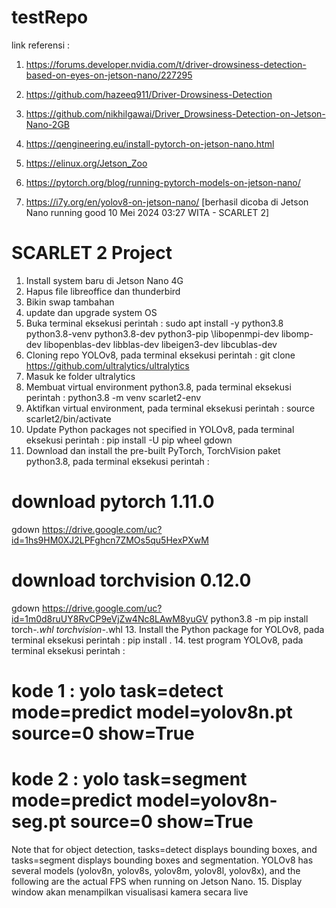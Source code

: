 # testRepo
link referensi :
1. https://forums.developer.nvidia.com/t/driver-drowsiness-detection-based-on-eyes-on-jetson-nano/227295
2. https://github.com/hazeeq911/Driver-Drowsiness-Detection
3. https://github.com/nikhilgawai/Driver_Drowsiness-Detection-on-Jetson-Nano-2GB


1. https://qengineering.eu/install-pytorch-on-jetson-nano.html
2. https://elinux.org/Jetson_Zoo
3. https://pytorch.org/blog/running-pytorch-models-on-jetson-nano/
4. https://i7y.org/en/yolov8-on-jetson-nano/ [berhasil dicoba di Jetson Nano running good 10 Mei 2024 03:27 WITA - SCARLET 2]

# SCARLET 2 Project
1. Install system baru di Jetson Nano 4G
2. Hapus file libreoffice dan thunderbird
3. Bikin swap tambahan
4. update dan upgrade system OS
5. Buka terminal eksekusi perintah :
   sudo apt install -y python3.8 python3.8-venv python3.8-dev python3-pip \libopenmpi-dev libomp-dev libopenblas-dev libblas-dev libeigen3-dev libcublas-dev
6. Cloning repo YOLOv8,
   pada terminal eksekusi perintah :
   git clone https://github.com/ultralytics/ultralytics
8. Masuk ke folder ultralytics
9. Membuat virtual environment python3.8,
   pada terminal eksekusi perintah :
   python3.8 -m venv scarlet2-env
10. Aktifkan virtual environment,
   pada terminal eksekusi perintah :
   source scarlet2/bin/activate
11. Update Python packages not specified in YOLOv8,
   pada terminal eksekusi perintah :
   pip install -U pip wheel gdown
12. Download dan install the pre-built PyTorch, TorchVision paket python3.8,
   pada terminal eksekusi perintah :
   # download pytorch 1.11.0
   gdown https://drive.google.com/uc?id=1hs9HM0XJ2LPFghcn7ZMOs5qu5HexPXwM
   # download torchvision 0.12.0
   gdown https://drive.google.com/uc?id=1m0d8ruUY8RvCP9eVjZw4Nc8LAwM8yuGV
   python3.8 -m pip install torch-*.whl torchvision-*.whl
13. Install the Python package for YOLOv8,
   pada terminal eksekusi perintah :
   pip install .
14. test program YOLOv8,
   pada terminal eksekusi perintah :
   # kode 1 : yolo task=detect mode=predict model=yolov8n.pt source=0 show=True
   # kode 2 : yolo task=segment mode=predict model=yolov8n-seg.pt source=0 show=True
   
   Note that for object detection, tasks=detect displays bounding boxes, and tasks=segment displays bounding boxes and segmentation.
   YOLOv8 has several models (yolov8n, yolov8s, yolov8m, yolov8l, yolov8x), and the following are the actual FPS when running on Jetson Nano.
15. Display window akan menampilkan visualisasi kamera secara live
